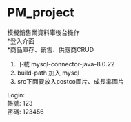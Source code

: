 # PM_project
模擬銷售業資料庫後台操作  
*登入介面  
*商品庫存、銷售、供應商CRUD

1. 下載 mysql-connector-java-8.0.22
2. build-path 加入 mysql
3. src下面要放入costco圖片、成長率圖片

Login:  
帳號: 123  
密碼: 123456
